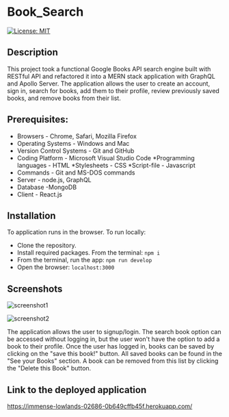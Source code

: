 # Book_Search

[![License: MIT](https://img.shields.io/badge/License-MIT-yellow.svg)](https://opensource.org/licenses/MIT)


## Description

This project took a functional Google Books API search engine built with RESTful API and refactored it into a MERN stack application with GraphQL and Apollo Server. 
The application allows the user to create an account, sign in, search for books, add them to their profile, review previously saved books, and remove books from their list.


## Prerequisites:

* Browsers - Chrome, Safari, Mozilla Firefox
* Operating Systems - Windows and Mac
* Version Control Systems - Git and GitHub
* Coding Platform - Microsoft Visual Studio Code *Programming languages - HTML *Stylesheets - CSS *Script-file - Javascript
* Commands - Git and MS-DOS commands
* Server - node.js, GraphQL
* Database -MongoDB
* Client - React.js


## Installation

To application runs in the browser. 
To run locally: 
- Clone the repository.
- Install required packages. From the terminal: `npm i`
- From the terminal, run the app: `npm run develop`
- Open the browser: `localhost:3000`


## Screenshots


![screenshot1](https://github.com/Georgina5-2/Book_Search/assets/122113060/a8e3b082-4213-48fd-b0eb-6dd2fe0d272e)



![screenshot2](https://github.com/Georgina5-2/Book_Search/assets/122113060/92be2902-fd0a-4d93-ae4c-aec086d76cdb)



The application allows the user to signup/login. The search book option can be accessed without logging in, but the user won't have the option to add a book to their profile.
Once the user has logged in, books can be saved by clicking on the "save this book!" button.
All saved books can be found in the "See your Books" section. A book can be removed from this list by clicking the "Delete this Book" button. 



## Link to the deployed application 

https://immense-lowlands-02686-0b649cffb45f.herokuapp.com/






